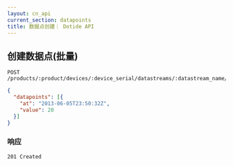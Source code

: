 ```yaml
---
layout: cn_api
current_section: datapoints
title: 数据点创建｜ Dotide API
---
```


## 创建数据点(批量)

    POST /products/:product/devices/:device_serial/datastreams/:datastream_name/datapoints

```json
{
  "datapoints": [{
    "at": "2013-06-05T23:50:32Z",
    "value": 20
  }]
}
```

### 响应

    201 Created
